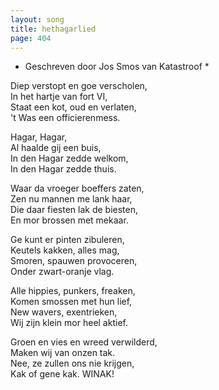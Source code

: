 ```yaml
---
layout: song
title: hethagarlied
page: 404
---
```


* Geschreven door Jos Smos van Katastroof *  

Diep verstopt en goe verscholen,  
In het hartje van fort VI,  
Staat een kot, oud en verlaten,  
't Was een officierenmess.  

Hagar, Hagar,  
Al haalde gij een buis,  
In den Hagar zedde welkom,  
In den Hagar zedde thuis.  

Waar da vroeger boeffers zaten,  
Zen nu mannen me lank haar,  
Die daar fiesten lak de biesten,  
En mor brossen met mekaar.  

Ge kunt er pinten zibuleren,  
Keutels kakken, alles mag,  
Smoren, spauwen provoceren,  
Onder zwart-oranje vlag.  

Alle hippies, punkers, freaken,  
Komen smossen met hun lief,  
New wavers, exentrieken,  
Wij zijn klein mor heel aktief.  

Groen en vies en wreed verwilderd,  
Maken wij van onzen tak.  
Nee, ze zullen ons nie krijgen,  
Kak of gene kak. WINAK!  
